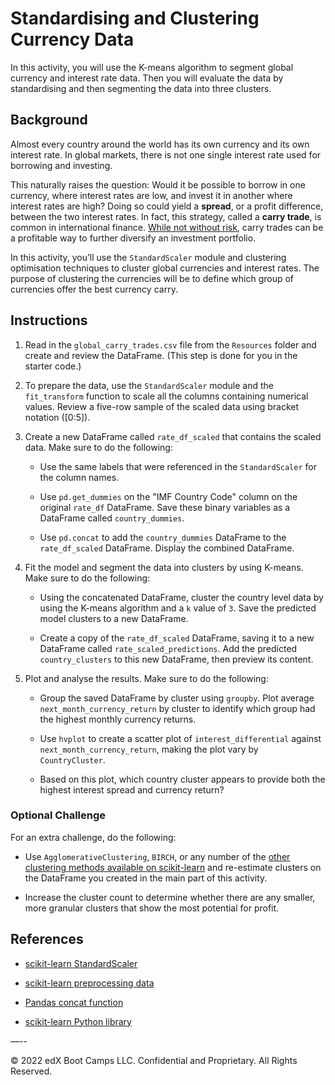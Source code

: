 # Standardising and Clustering Currency Data

In this activity, you will use the K-means algorithm to segment global currency and interest rate data. Then you will evaluate the data by standardising and then segmenting the data into three clusters.

## Background

Almost every country around the world has its own currency and its own interest rate. In global markets, there is not one single interest rate used for borrowing and investing.

This naturally raises the question: Would it be possible to borrow in one currency, where interest rates are low, and invest it in another where interest rates are high? Doing so could yield a **spread**, or a profit difference, between the two interest rates. In fact, this strategy, called a **carry trade**, is common in international finance. [While not without risk](https://en.wikipedia.org/wiki/Carry_(investment)), carry trades can be a profitable way to further diversify an investment portfolio.

In this activity, you’ll use the `StandardScaler` module and clustering optimisation techniques to cluster global currencies and interest rates. The purpose of clustering the currencies will be to define which group of currencies offer the best currency carry.

## Instructions

1. Read in the `global_carry_trades.csv` file from the `Resources` folder and create and review the DataFrame. (This step is done for you in the starter code.)

2. To prepare the data, use the `StandardScaler` module and the `fit_transform` function to scale all the columns containing numerical values. Review a five-row sample of the scaled data using bracket notation ([0:5]).

3. Create a new DataFrame called `rate_df_scaled` that contains the scaled data. Make sure to do the following:

    * Use the same labels that were referenced in the `StandardScaler` for the column names.

    * Use `pd.get_dummies` on the "IMF Country Code" column on the original `rate_df` DataFrame. Save these binary variables as a DataFrame called `country_dummies`.

    * Use `pd.concat` to add the `country_dummies` DataFrame to the `rate_df_scaled` DataFrame. Display the combined DataFrame.

4. Fit the model and segment the data into clusters by using K-means.  Make sure to do the following:

    * Using the concatenated DataFrame, cluster the country level data by using the K-means algorithm and a `k` value of `3`. Save the predicted model clusters to a new DataFrame.

    * Create a copy of the `rate_df_scaled` DataFrame, saving it to a new DataFrame called `rate_scaled_predictions`. Add the predicted `country_clusters` to this new DataFrame, then preview its content.

5. Plot and analyse the results. Make sure to do the following:

    * Group the saved DataFrame by cluster using `groupby`. Plot average `next_month_currency_return` by cluster to identify which group had the highest monthly currency returns.

    * Use `hvplot` to create a scatter plot of `interest_differential` against `next_month_currency_return`, making the plot vary by `CountryCluster`.

    * Based on this plot, which country cluster appears to provide both the highest interest spread and currency return?

### Optional Challenge

For an extra challenge, do the following:

* Use `AgglomerativeClustering`, `BIRCH`, or any number of the [other clustering methods available on scikit-learn](https://scikit-learn.org/stable/modules/clustering.html#overview-of-clustering-methods) and re-estimate clusters on the DataFrame you created in the main part of this activity.

* Increase the cluster count to determine whether there are any smaller, more granular clusters that show the most potential for profit.

## References

* [scikit-learn StandardScaler](https://scikit-learn.org/stable/modules/generated/sklearn.preprocessing.StandardScaler.html)

* [scikit-learn preprocessing data](https://scikit-learn.org/stable/modules/preprocessing.html#preprocessing-scaler)

* [Pandas concat function](https://pandas.pydata.org/pandas-docs/stable/reference/api/pandas.concat.html)

* [scikit-learn Python library](https://scikit-learn.org)

—--

© 2022 edX Boot Camps LLC. Confidential and Proprietary. All Rights Reserved.
